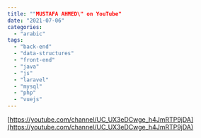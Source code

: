 ```yaml
---
title: ""MUSTAFA AHMED\" on YouTube"
date: "2021-07-06"
categories: 
  - "arabic"
tags: 
  - "back-end"
  - "data-structures"
  - "front-end"
  - "java"
  - "js"
  - "laravel"
  - "mysql"
  - "php"
  - "vuejs"
---
```


[https://youtube.com/channel/UC_UX3eDCwge_h4JmRTP9jDA](https://youtube.com/channel/UC_UX3eDCwge_h4JmRTP9jDA)
